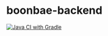 # boonbae-backend
[![Java CI with Gradle](https://github.com/Team-Algebra/boonbae-backend/actions/workflows/Deploy.yml/badge.svg)](https://github.com/Team-Algebra/boonbae-backend/actions/workflows/Deploy.yml)
